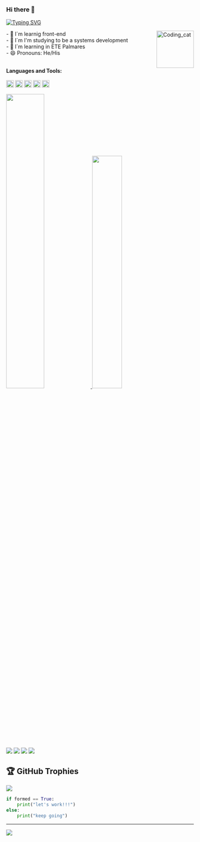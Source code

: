 ### Hi there 👋
[![Typing SVG](https://readme-typing-svg.demolab.com?font=Fira+Code&weight=600&size=32&pause=1000&color=F8F8FF&center=true&vCenter=true&width=1000&lines=HELLO+MY+NAME+IS+ESDRAS+ARAUJO!;I'M+STUDENT+OF+PROGRAMING❤️)](https://git.io/typing-svg)

<img height="100" align="right" alt="Coding_cat" src="https://media.giphy.com/media/scZPhLqaVOM1qG4lT9/giphy.gif">
- 🔭 I´m learnig front-end<br>
- 📝 I´m I'm studying to be a systems development <br>
- 🌱 I´m learning in ETE Palmares<br>
- 😄 Pronouns: He/His<br><br>

**Languages ​​and Tools:**  <br><br>
<code><img height="20" src="https://img.shields.io/badge/JavaScript-323330?style=for-the-badge&logo=javascript&logoColor=F7DF1E"></code>
<code><img height="20" src="https://img.shields.io/badge/HTML-239120?style=for-the-badge&logo=html5&logoColor=white"></code>
<code><img height="20" src="https://img.shields.io/badge/CSS-239120?&style=for-the-badge&logo=css3&logoColor=white"></code>
<code><img height="20" src="https://img.shields.io/badge/Python-3776AB?style=for-the-badge&logo=python&logoColor=white"></code>
<code><img height="20" src="https://img.shields.io/badge/arduino-35495E?style=for-the-badge&logo=arduino&logoColor=4FC08D"></code>





 <div>
  <a href="https://github.com/Istrupiciu">
  <img width="45%" src="https://github-readme-stats.vercel.app/api?username=Istrupiciu&show_icons=true&theme=dark&include_all_commits=true&count_private=true"/>
  <img width="40%" src="https://github-readme-stats.vercel.app/api/top-langs/?username=Istrupiciu&layout=compact&langs_count=7&theme=dark"/>
</div>
<div> 
  <a href="https://instagram.com/araujo.esdras14" target="_blank"><img src="https://img.shields.io/badge/-Instagram-%23E4405F?style=for-the-badge&logo=instagram&logoColor=white" target="_blank"></a>
 	<a href="https://twitter.com/Istrupiciu" target="_blank"><img src="https://img.shields.io/badge/Twitter-1DA1F2?style=for-the-badge&logo=twitter&logoColor=white" target="_blank"></a>
  <a href = "mailto:araujo.esdras14@gmail.com"><img src="https://img.shields.io/badge/-Gmail-%23333?style=for-the-badge&logo=gmail&logoColor=white" target="_blank"></a>
  <a href="https://www.linkedin.com/in/Esdras-Araujo/" target="_blank"><img src="https://img.shields.io/badge/-LinkedIn-%230077B5?style=for-the-badge&logo=linkedin&logoColor=white" target="_blank"></a> 

## 🏆 GitHub Trophies
![](https://github-profile-trophy.vercel.app/?username=Istrupiciu&theme=discord&no-frame=true&no-bg=false&margin-w=4)

```python
if formed == True:
    print("let's work!!!")
else:
    print("keep going")
```

---
[![](https://visitcount.itsvg.in/api?id=Istrupiciu&label=Profile%20Views&color=12&icon=5&pretty=false)](https://visitcount.itsvg.in)

 
